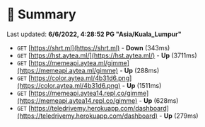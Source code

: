 # 📖 Summary
Last updated: **6/6/2022, 4:28:52 PG "Asia/Kuala_Lumpur"**

- `GET` [https://shrt.ml](https://shrt.ml) - **Down** (343ms)
- `GET` [https://hst.aytea.ml/](https://hst.aytea.ml/) - **Up** (3711ms)
- `GET` [https://memeapi.aytea.ml/gimme](https://memeapi.aytea.ml/gimme) - **Up** (288ms)
- `GET` [https://color.aytea.ml/4b31d6.png](https://color.aytea.ml/4b31d6.png) - **Up** (1511ms)
- `GET` [https://memeapi.aytea14.repl.co/gimme](https://memeapi.aytea14.repl.co/gimme) - **Up** (628ms)
- `GET` [https://teledrivemy.herokuapp.com/dashboard](https://teledrivemy.herokuapp.com/dashboard) - **Up** (279ms)
